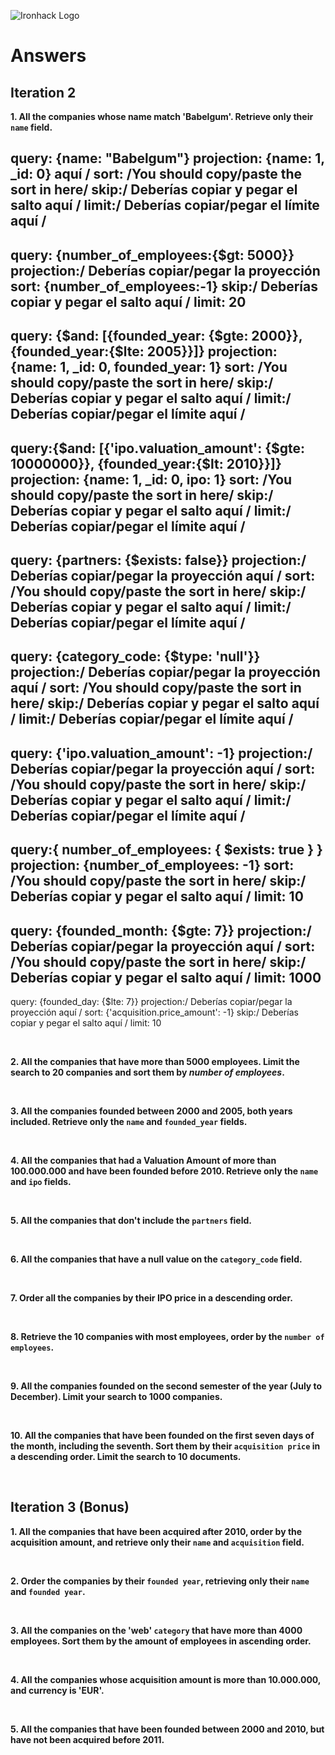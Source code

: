 ![Ironhack Logo](https://i.imgur.com/1QgrNNw.png)

# Answers

## Iteration 2

**1. All the companies whose name match 'Babelgum'. Retrieve only their `name` field.**

<!-- Your Query Goes Here -->

query: {name: "Babelgum"}
projection: {name: 1, _id: 0} aquí /
sort: /You should copy/paste the sort in here/
skip:/ Deberías copiar y pegar el salto aquí /
limit:/ Deberías copiar/pegar el límite aquí /
-------------------------------------------------
query: {number_of_employees:{$gt: 5000}}
projection:/ Deberías copiar/pegar la proyección
sort: {number_of_employees:-1}
skip:/ Deberías copiar y pegar el salto aquí /
limit: 20
------------------------------------------------
query: {$and: [{founded_year: {$gte: 2000}}, {founded_year:{$lte: 2005}}]}
projection: {name: 1, _id: 0, founded_year: 1}
sort: /You should copy/paste the sort in here/
skip:/ Deberías copiar y pegar el salto aquí /
limit:/ Deberías copiar/pegar el límite aquí /
-----------------------------------------------
query:{$and: [{'ipo.valuation_amount': {$gte: 10000000}}, {founded_year:{$lt: 2010}}]}
projection: {name: 1, _id: 0, ipo: 1}
sort: /You should copy/paste the sort in here/
skip:/ Deberías copiar y pegar el salto aquí /
limit:/ Deberías copiar/pegar el límite aquí /
-----------------------------------------------
query: {partners: {$exists: false}}
projection:/ Deberías copiar/pegar la proyección aquí /
sort: /You should copy/paste the sort in here/
skip:/ Deberías copiar y pegar el salto aquí /
limit:/ Deberías copiar/pegar el límite aquí /
-----------------------------------------------
query: {category_code: {$type: 'null'}}
projection:/ Deberías copiar/pegar la proyección aquí /
sort: /You should copy/paste the sort in here/
skip:/ Deberías copiar y pegar el salto aquí /
limit:/ Deberías copiar/pegar el límite aquí /
-----------------------------------------------
query: {'ipo.valuation_amount': -1}
projection:/ Deberías copiar/pegar la proyección aquí /
sort: /You should copy/paste the sort in here/
skip:/ Deberías copiar y pegar el salto aquí /
limit:/ Deberías copiar/pegar el límite aquí /
-----------------------------------------------
query:{ number_of_employees: { $exists: true } }
projection: {number_of_employees: -1}
sort: /You should copy/paste the sort in here/
skip:/ Deberías copiar y pegar el salto aquí /
limit: 10
-----------------------------------------------
query: {founded_month: {$gte: 7}}
projection:/ Deberías copiar/pegar la proyección aquí /
sort: /You should copy/paste the sort in here/
skip:/ Deberías copiar y pegar el salto aquí /
limit: 1000
-----------------------------------------------
query: {founded_day: {$lte: 7}}
projection:/ Deberías copiar/pegar la proyección aquí /
sort: {'acquisition.price_amount': -1}
skip:/ Deberías copiar y pegar el salto aquí /
limit: 10

<br>

**2. All the companies that have more than 5000 employees. Limit the search to 20 companies and sort them by *number of employees*.**

<!-- Your Query Goes Here -->

<br>

**3. All the companies founded between 2000 and 2005, both years included. Retrieve only the `name` and `founded_year` fields.**

<!-- Your Query Goes Here -->

<br>

**4. All the companies that had a Valuation Amount of more than 100.000.000 and have been founded before 2010. Retrieve only the `name` and `ipo` fields.**

<!-- Your Query Goes Here -->

<br>

**5. All the companies that don't include the `partners` field.**

<!-- Your Query Goes Here -->

<br>

**6. All the companies that have a null value on the `category_code` field.**

<!-- Your Query Goes Here -->

<br>

**7. Order all the companies by their IPO price in a descending order.**

<!-- Your Query Goes Here -->

<br>

**8. Retrieve the 10 companies with most employees, order by the `number of employees`.**

<!-- Your Query Goes Here -->

<br>

**9. All the companies founded on the second semester of the year (July to December). Limit your search to 1000 companies.**

<!-- Your Query Goes Here -->

<br>

**10. All the companies that have been founded on the first seven days of the month, including the seventh. Sort them by their `acquisition price` in a descending order. Limit the search to 10 documents.**

<!-- Your Query Goes Here -->

<br>

## Iteration 3 (Bonus)

**1. All the companies that have been acquired after 2010, order by the acquisition amount, and retrieve only their `name` and `acquisition` field.**

<!-- Your Query Goes Here -->

<br>

**2. Order the companies by their `founded year`, retrieving only their `name` and `founded year`.**

<!-- Your Query Goes Here -->

<br>

**3. All the companies on the 'web' `category` that have more than 4000 employees. Sort them by the amount of employees in ascending order.**

<!-- Your Query Goes Here -->

<br>

**4. All the companies whose acquisition amount is more than 10.000.000, and currency is 'EUR'.**

<!-- Your Query Goes Here -->

<br>

**5. All the companies that have been founded between 2000 and 2010, but have not been acquired before 2011.**

<!-- Your Query Goes Here -->

<br>
